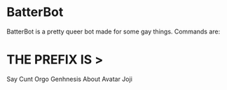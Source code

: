# BatterBot
BatterBot is a pretty queer bot made for some gay things. Commands are:
# THE PREFIX IS >
Say
Cunt
Orgo
Genhnesis
About
Avatar
Joji
